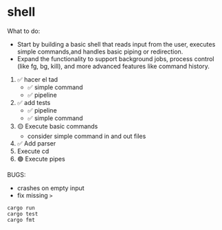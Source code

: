 # shell

What to do:
- Start by building a basic shell that reads input from the user, executes simple commands,and handles basic piping or redirection.
- Expand the functionality to support background jobs, process control (like fg, bg, kill), and more advanced features like command history.

1. ✅ hacer el tad
    - ✅ simple command
    - ✅ pipeline
2. ✅ add tests
    - ✅ pipeline
    - ✅ simple command
3. 🟡 Execute basic commands
    - consider simple command in and out files
4. ✅ Add parser
5. Execute cd
6. 🟢 Execute pipes

BUGS:
- crashes on empty input
- fix missing `>`

```
cargo run
cargo test
cargo fmt
```
